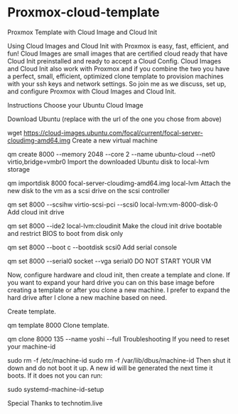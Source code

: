 # Proxmox-cloud-template
Proxmox Template with Cloud Image and Cloud Init

Using Cloud Images and Cloud Init with Proxmox is easy, fast, efficient, and fun! Cloud Images are small images that are certified cloud ready that have Cloud Init preinstalled and ready to accept a Cloud Config. Cloud Images and Cloud Init also work with Proxmox and if you combine the two you have a perfect, small, efficient, optimized clone template to provision machines with your ssh keys and network settings. So join me as we discuss, set up, and configure Proxmox with Cloud Images and Cloud Init.

Instructions
Choose your Ubuntu Cloud Image

Download Ubuntu (replace with the url of the one you chose from above)

wget https://cloud-images.ubuntu.com/focal/current/focal-server-cloudimg-amd64.img
Create a new virtual machine

qm create 8000 --memory 2048 --core 2 --name ubuntu-cloud --net0 virtio,bridge=vmbr0
Import the downloaded Ubuntu disk to local-lvm storage

qm importdisk 8000 focal-server-cloudimg-amd64.img local-lvm
Attach the new disk to the vm as a scsi drive on the scsi controller

qm set 8000 --scsihw virtio-scsi-pci --scsi0 local-lvm:vm-8000-disk-0
Add cloud init drive

qm set 8000 --ide2 local-lvm:cloudinit
Make the cloud init drive bootable and restrict BIOS to boot from disk only

qm set 8000 --boot c --bootdisk scsi0
Add serial console

qm set 8000 --serial0 socket --vga serial0
DO NOT START YOUR VM

Now, configure hardware and cloud init, then create a template and clone. If you want to expand your hard drive you can on this base image before creating a template or after you clone a new machine. I prefer to expand the hard drive after I clone a new machine based on need.

Create template.

qm template 8000
Clone template.

qm clone 8000 135 --name yoshi --full
Troubleshooting
If you need to reset your machine-id

sudo rm -f /etc/machine-id
sudo rm -f /var/lib/dbus/machine-id
Then shut it down and do not boot it up. A new id will be generated the next time it boots. If it does not you can run:

sudo systemd-machine-id-setup


Special Thanks to technotim.live
